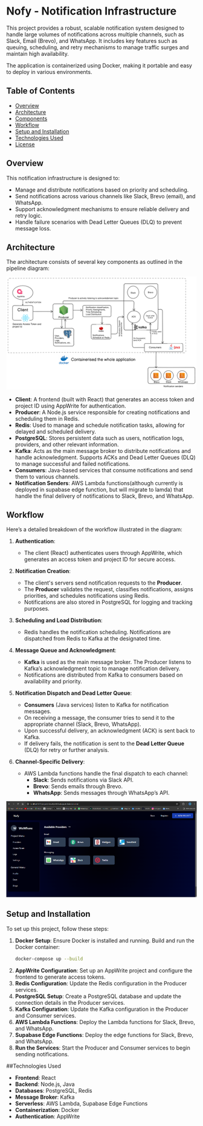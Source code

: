 # Nofy - Notification Infrastructure

This project provides a robust, scalable notification system designed to handle large volumes of notifications across multiple channels, such as Slack, Email (Brevo), and WhatsApp. It includes key features such as  queuing, scheduling, and retry mechanisms to manage traffic surges and maintain high availability.

The application is containerized using Docker, making it portable and easy to deploy in various environments.

## Table of Contents
- [Overview](#overview)
- [Architecture](#architecture)
- [Components](#components)
- [Workflow](#workflow)
- [Setup and Installation](#setup-and-installation)
- [Technologies Used](#technologies-used)
- [License](#license)

## Overview
This notification infrastructure is designed to:
- Manage and distribute notifications based on priority and scheduling.
- Send notifications across various channels like Slack, Brevo (email), and WhatsApp.
- Support acknowledgment mechanisms to ensure reliable delivery and retry logic.
- Handle failure scenarios with Dead Letter Queues (DLQ) to prevent message loss.

## Architecture
The architecture consists of several key components as outlined in the pipeline diagram:

<!-- insert image -->
![Nofy](./pipeline.png) 



- **Client**: A frontend (built with React) that generates an access token and project ID using AppWrite for authentication.
- **Producer**: A Node.js service responsible for creating notifications and scheduling them in Redis.
- **Redis**: Used to manage and schedule notification tasks, allowing for delayed and scheduled delivery.
- **PostgreSQL**: Stores persistent data such as users, notification logs, providers, and other relevant information.
- **Kafka**: Acts as the main message broker to distribute notifications and handle acknowledgment. Supports ACKs and Dead Letter Queues (DLQ) to manage successful and failed notifications.
- **Consumers**: Java-based services that consume notifications and send them to various channels.
- **Notification Senders**: AWS Lambda functions(although currently is deployed in supabase edge function, but will migrate to lamda) that handle the final delivery of notifications to Slack, Brevo, and WhatsApp.

## Workflow
Here’s a detailed breakdown of the workflow illustrated in the diagram:

1. **Authentication**:
   - The client (React) authenticates users through AppWrite, which generates an access token and project ID for secure access.

2. **Notification Creation**:
   - The client's servers send notification requests to the **Producer**.
   - The **Producer** validates the request, classifies notifications, assigns priorities, and schedules notifications using Redis.
   - Notifications are also stored in PostgreSQL for logging and tracking purposes.

3. **Scheduling and Load Distribution**:
   - Redis handles the notification scheduling. Notifications are dispatched from Redis to Kafka at the designated time.

4. **Message Queue and Acknowledgment**:
   - **Kafka** is used as the main message broker. The Producer listens to Kafka’s acknowledgment topic to manage notification delivery.
   - Notifications are distributed from Kafka to consumers based on availability and priority.

5. **Notification Dispatch and Dead Letter Queue**:
   - **Consumers** (Java services) listen to Kafka for notification messages.
   - On receiving a message, the consumer tries to send it to the appropriate channel (Slack, Brevo, WhatsApp).
   - Upon successful delivery, an acknowledgment (ACK) is sent back to Kafka.
   - If delivery fails, the notification is sent to the **Dead Letter Queue** (DLQ) for retry or further analysis.

6. **Channel-Specific Delivery**:
   - AWS Lambda functions handle the final dispatch to each channel:
     - **Slack**: Sends notifications via Slack API.
     - **Brevo**: Sends emails through Brevo.
     - **WhatsApp**: Sends messages through WhatsApp’s API.


<!-- preview -->
![Nofy](./preview.png)

## Setup and Installation
To set up this project, follow these steps:

1. **Docker Setup**: Ensure Docker is installed and running. Build and run the Docker container:
   ```bash
   docker-compose up --build
   ```
2. **AppWrite Configuration**: Set up an AppWrite project and configure the frontend to generate access tokens.
3. **Redis Configuration**: Update the Redis configuration in the Producer  services.
4. **PostgreSQL Setup**: Create a PostgreSQL database and update the connection details in the Producer services.
5. **Kafka Configuration**: Update the Kafka configuration in the Producer and Consumer services.
6. **AWS Lambda Functions**: Deploy the Lambda functions for Slack, Brevo, and WhatsApp.
7. **Supabase Edge Functions**: Deploy the edge functions for Slack, Brevo, and WhatsApp.
8. **Run the Services**: Start the Producer and Consumer services to begin sending notifications.


##Technologies Used
- **Frontend**: React
- **Backend**: Node.js, Java
- **Databases**: PostgreSQL, Redis
- **Message Broker**: Kafka
- **Serverless**: AWS Lambda, Supabase Edge Functions
- **Containerization**: Docker
- **Authentication**: AppWrite



